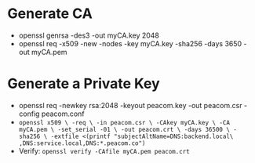 # Generate CA
 - openssl genrsa -des3 -out myCA.key 2048
 - openssl req -x509 -new -nodes -key myCA.key -sha256 -days 3650 -out myCA.pem

# Generate a Private Key

 - openssl req -newkey rsa:2048 -keyout peacom.key -out peacom.csr -config peacom.conf
 - `openssl x509 \
   -req \
   -in peacom.csr \
   -CAkey myCA.key \
   -CA myCA.pem \
   -set_serial -01 \
   -out peacom.crt \
   -days 36500 \
   -sha256 \
   -extfile <(printf "subjectAltName=DNS:backend.local\
   ,DNS:service.local,DNS:*.peacom.co")`
 - Verify: `openssl verify -CAfile myCA.pem peacom.crt`
